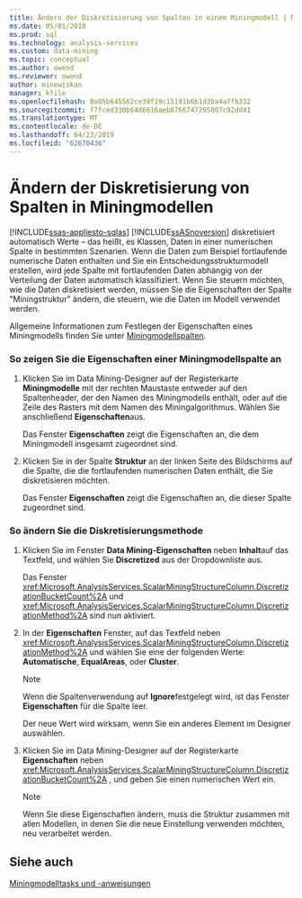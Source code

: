 ```yaml
---
title: Ändern der Diskretisierung von Spalten in einem Miningmodell | Microsoft-Dokumentation
ms.date: 05/01/2018
ms.prod: sql
ms.technology: analysis-services
ms.custom: data-mining
ms.topic: conceptual
ms.author: owend
ms.reviewer: owend
author: minewiskan
manager: kfile
ms.openlocfilehash: 8a85b645562ce39f19c15191b6b1d3ba4a7fb332
ms.sourcegitcommit: f7fced330b64d6616aeb8766747295807c92dd41
ms.translationtype: MT
ms.contentlocale: de-DE
ms.lasthandoff: 04/23/2019
ms.locfileid: "62670436"
---
```

# <a name="change-the-discretization-of-a-column-in-a-mining-model"></a>Ändern der Diskretisierung von Spalten in Miningmodellen
[!INCLUDE[ssas-appliesto-sqlas](../../includes/ssas-appliesto-sqlas.md)]
  [!INCLUDE[ssASnoversion](../../includes/ssasnoversion-md.md)] diskretisiert automatisch Werte – das heißt, es Klassen, Daten in einer numerischen Spalte in bestimmten Szenarien. Wenn die Daten zum Beispiel fortlaufende numerische Daten enthalten und Sie ein Entscheidungsstrukturmodell erstellen, wird jede Spalte mit fortlaufenden Daten abhängig von der Verteilung der Daten automatisch klassifiziert. Wenn Sie steuern möchten, wie die Daten diskretisiert werden, müssen Sie die Eigenschaften der Spalte "Miningstruktur" ändern, die steuern, wie die Daten im Modell verwendet werden.  
  
 Allgemeine Informationen zum Festlegen der Eigenschaften eines Miningmodells finden Sie unter [Miningmodellspalten](../../analysis-services/data-mining/mining-model-columns.md).  
  
### <a name="to-display-the-properties-for-a-mining-model-column"></a>So zeigen Sie die Eigenschaften einer Miningmodellspalte an  
  
1.  Klicken Sie im Data Mining-Designer auf der Registerkarte **Miningmodelle** mit der rechten Maustaste entweder auf den Spaltenheader, der den Namen des Miningmodells enthält, oder auf die Zeile des Rasters mit dem Namen des Miningalgorithmus. Wählen Sie anschließend **Eigenschaften**aus.  
  
     Das Fenster **Eigenschaften** zeigt die Eigenschaften an, die dem Miningmodell insgesamt zugeordnet sind.  
  
2.  Klicken Sie in der Spalte **Struktur** an der linken Seite des Bildschirms auf die Spalte, die die fortlaufenden numerischen Daten enthält, die Sie diskretisieren möchten.  
  
     Das Fenster **Eigenschaften** zeigt die Eigenschaften an, die dieser Spalte zugeordnet sind.  
  
### <a name="to-change-the-discretization-method"></a>So ändern Sie die Diskretisierungsmethode  
  
1.  Klicken Sie im Fenster **Data Mining-Eigenschaften** neben **Inhalt**auf das Textfeld, und wählen Sie **Discretized** aus der Dropdownliste aus.  
  
     Das Fenster <xref:Microsoft.AnalysisServices.ScalarMiningStructureColumn.DiscretizationBucketCount%2A> und <xref:Microsoft.AnalysisServices.ScalarMiningStructureColumn.DiscretizationMethod%2A> sind nun aktiviert.  
  
2.  In der **Eigenschaften** Fenster, auf das Textfeld neben <xref:Microsoft.AnalysisServices.ScalarMiningStructureColumn.DiscretizationMethod%2A> und wählen Sie eine der folgenden Werte: **Automatische**, **EqualAreas**, oder **Cluster**.  
  
    > [!NOTE]  
    >  Wenn die Spaltenverwendung auf **Ignore**festgelegt wird, ist das Fenster **Eigenschaften** für die Spalte leer.  
  
     Der neue Wert wird wirksam, wenn Sie ein anderes Element im Designer auswählen.  
  
3.  Klicken Sie im Data Mining-Designer auf der Registerkarte **Eigenschaften** neben <xref:Microsoft.AnalysisServices.ScalarMiningStructureColumn.DiscretizationBucketCount%2A> , und geben Sie einen numerischen Wert ein.  
  
    > [!NOTE]  
    >  Wenn Sie diese Eigenschaften ändern, muss die Struktur zusammen mit allen Modellen, in denen Sie die neue Einstellung verwenden möchten, neu verarbeitet werden.  
  
## <a name="see-also"></a>Siehe auch  
 [Miningmodelltasks und -anweisungen](../../analysis-services/data-mining/mining-model-tasks-and-how-tos.md)  
  
  
